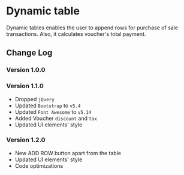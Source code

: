 # Dynamic table

Dynamic tables enables the user to append rows for purchase of sale transactions. Also, it calculates voucher's total payment.

## Change Log

### **Version 1.0.0**

### **Version 1.1.0**

- Dropped `jQuery`
- Updated `Bootstrap` to `v5.4`
- Updated `Font Awesome` to `v5.14`
- Added Voucher `discount` and `tax`
- Updated UI elements' style

### **Version 1.2.0**

- New ADD ROW button apart from the table
- Updated UI elements' style
- Code optimizations
